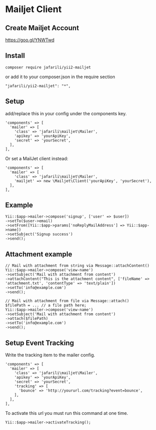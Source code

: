# Mailjet Client

## Create Mailjet Account

https://goo.gl/YNWTwd

## Install

```
composer require jafarili/yii2-mailjet
```

or add it to your composer.json in the require section

```
"jafarili/yii2-mailjet": "*",
```

## Setup

add/replace this in your config under the components key.

```
'components' => [
  'mailer' => [
    'class' => 'jafarili\mailjet\Mailer',
    'apikey' => 'yourApiKey',
    'secret' => 'yourSecret',
  ],
],
```

Or set a MailJet client instead:

```
'components' => [
  'mailer' => [
    'class' => 'jafarili\mailjet\Mailer',
    'mailjet' => new \Mailjet\Client('yourApiKey', 'yourSecret'),
  ],
],
```

## Example

```
Yii::$app->mailer->compose('signup', ['user' => $user])
->setTo($user->email)
->setFrom([Yii::$app->params['noReplyMailAddress'] => Yii::$app->name])
->setSubject('Signup success')
->send();
```

## Attachment example

```
// Mail with attachment from string via Message::attachContent()
Yii::$app->mailer->compose('view-name')
->setSubject('Mail with attachment from content')
->attachContent("This is the attachment content", ['fileName' => 'attachment.txt', 'contentType' => 'text/plain'])
->setTo('info@example.com')
->send();

// Mail with attachment from file via Message::attach()
$filePath = ... // a file path here;
Yii::$app->mailer->compose('view-name')
->setSubject('Mail with attachment from content')
->attach($filePath)
->setTo('info@example.com')
->send();
```

## Setup Event Tracking

Write the tracking item to the mailer config.

```
'components' => [
  'mailer' => [
    'class' => 'jafarili\mailjet\Mailer',
    'apikey' => 'yourApiKey',
    'secret' => 'yourSecret',
    'tracking' => [
      'bounce' => 'http://yoururl.com/tracking?event=bounce',
    ],
  ],
],
```

To activate this url you must run this command at one time.

```
Yii::$app->mailer->activateTracking();
```
